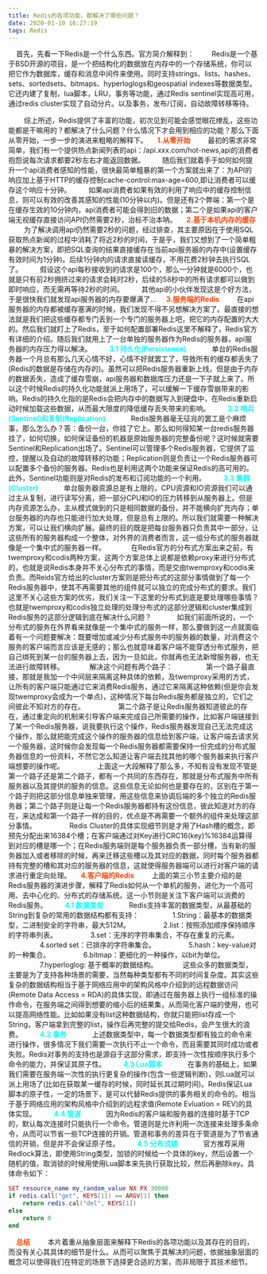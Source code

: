 ```yaml
---
title: Redis的各项功能，都解决了哪些问题？
date: 2020-01-10 16:27:19
tags: Redis
---
```

&nbsp;&nbsp;&nbsp;&nbsp;首先，先看一下Redis是一个什么东西。官方简介解释到：
&nbsp;&nbsp;&nbsp;&nbsp;&nbsp;&nbsp;&nbsp;&nbsp;Redis是一个基于BSD开源的项目，是一个把结构化的数据放在内存中的一个存储系统，你可以把它作为数据库，缓存和消息中间件来使用。同时支持strings、lists、hashes、sets、sortedsets、bitmaps、hyperloglogs和geospatial indexes等数据类型。它还内建了复制，lua脚本，LRU，事务等功能，通过Redis sentinel实现高可用，通过redis cluster实现了自动分片。以及事务，发布/订阅，自动故障转移等待。
<!-- more -->
&nbsp;&nbsp;&nbsp;&nbsp;&nbsp;&nbsp;&nbsp;&nbsp;综上所述，Redis提供了丰富的功能，初次见到可能会感觉眼花缭乱，这些功能都是干嘛用的？都解决了什么问题？什么情况下才会用到相应的功能？那么下面从零开始，一步一步的演进来粗略的解释下。
&nbsp;&nbsp;&nbsp;&nbsp;<b style="color: orangered">1.从零开始</b>
&nbsp;&nbsp;&nbsp;&nbsp;&nbsp;&nbsp;&nbsp;&nbsp;最初的需求非常简单，我们有一个提供热点新闻列表的api：/api.xxx.com/hot-news,api的消费者抱怨说每次请求都要2秒左右才能返回数据。
&nbsp;&nbsp;&nbsp;&nbsp;&nbsp;&nbsp;&nbsp;&nbsp;随后我们就着手于如何如何提升一个api消费者感知的性能，很快最简单粗暴的第一个方案就出来了：为API的响应加上基于HTTP的缓存控制cache-control:max-age=600,即让消费者可以缓存这个响应十分钟。
&nbsp;&nbsp;&nbsp;&nbsp;&nbsp;&nbsp;&nbsp;&nbsp;如果api消费者如果有效的利用了响应中的缓存控制信息，则可以有效的改善其感知的性能(10分钟以内)。但是还有2个弊端：第一个是在缓存生效的10分钟内，api消费者可能会得到旧的数据；第二个是如果api的客户端无视缓存直接访问API仍然需要2秒，治标不治本呐。
&nbsp;&nbsp;&nbsp;&nbsp;<b style="color: orangered">2.基于本机内存的缓存</b>
&nbsp;&nbsp;&nbsp;&nbsp;&nbsp;&nbsp;&nbsp;&nbsp;为了解决调用api仍然需要2秒的问题，经过排查，其主要原因在于使用SQL获取热点新闻的过程中消耗了将近2秒的时间，于是乎，我们又想到了一个简单粗暴的解决方案，即把SQL查询的结果直接缓存在当前api服务器的内存中(设置缓存有效时间为1分钟)。后续1分钟内的请求直接读缓存，不用花费2秒钟去执行SQL了。
&nbsp;&nbsp;&nbsp;&nbsp;&nbsp;&nbsp;&nbsp;&nbsp;假设这个api每秒接收到的请求是100个，那么一分钟就是6000个，也就是只有前2秒拥挤过来的请求会耗时2秒，后续的58秒中的所有请求都可以做到即时响应，而无需再等待2秒的时间。
&nbsp;&nbsp;&nbsp;&nbsp;&nbsp;&nbsp;&nbsp;&nbsp;其他api的小伙伴发现这是个好方法，于是很快我们就发现api服务器的内存要爆满了...
&nbsp;&nbsp;&nbsp;&nbsp;<b style="color: orangered">3.服务端的Redis</b>
&nbsp;&nbsp;&nbsp;&nbsp;&nbsp;&nbsp;&nbsp;&nbsp;在api服务器的内存都被缓存塞满的时候，我们发现不得不另想解决方案了。最直接的想法就是我们把这些缓存都专门丢到一个专门的服务器上吧，把它的内存配置的大大的。然后我们就盯上了Redis，至于如何配置部署Redis这里不解释了，Redis官方有详细的介绍。随后我们就用上了一台单独的服务器作为Redis的服务器，api服务器的内存压力得以解决。
&nbsp;&nbsp;&nbsp;&nbsp;&nbsp;&nbsp;&nbsp;&nbsp;<b style="color: #00FFFF">3.1 持久化(Persistence)</b>
&nbsp;&nbsp;&nbsp;&nbsp;&nbsp;&nbsp;&nbsp;&nbsp;&nbsp;&nbsp;&nbsp;&nbsp;单台的Redis服务器一个月总有那么几天心情不好，心情不好就罢工了，导致所有的缓存都丢失了(Redis的数据是存储在内存的)。虽然可以把Redis服务器重新上线，但是由于内存的数据丢失，造成了缓存雪崩，api服务器和数据库压力还是一下子就上来了。所以这个时候Redis的持久化功能就派上用场了，可以缓解一下缓存雪崩带来的影响。Redis的持久化指的是Redis会把内存中的数据写入到硬盘中，在Redis重新启动时候加载这些数据，从而最大限度的降低缓存丢失带来的影响。
&nbsp;&nbsp;&nbsp;&nbsp;&nbsp;&nbsp;&nbsp;&nbsp;<b style="color: #00FFFF">3.2 哨兵(Sentinel)和复制(Replication)</b>
&nbsp;&nbsp;&nbsp;&nbsp;&nbsp;&nbsp;&nbsp;&nbsp;&nbsp;&nbsp;&nbsp;&nbsp;Redis服务器毫无征兆的罢工是个麻烦事，那么怎么办？答：备份一台，你挂了它上。那么如何得知某一台redis服务器挂了，如何切换，如何保证备份的机器是原始服务器的完整备份呢？这时候就需要Sentinel和Replication出场了。Sentinel可以管理多个Redis服务器，它提供了监控，提醒以及自动的故障转移的功能；Replication则是负责让一个Redis服务器可以配置多个备份的服务器。Redis也是利用这两个功能来保证Redis的高可用的。此外，Sentinel功能则是对Redis的发布和订阅功能的一个利用。
&nbsp;&nbsp;&nbsp;&nbsp;&nbsp;&nbsp;&nbsp;&nbsp;<b style="color: #00FFFF">3.3 集群(Cluster)</b>
&nbsp;&nbsp;&nbsp;&nbsp;&nbsp;&nbsp;&nbsp;&nbsp;&nbsp;&nbsp;&nbsp;&nbsp;单台服务器资源总是有上限的，CPU资源和IO资源我们可以通过主从复制，进行读写分离，把一部分CPU和IO的压力转移到从服务器上。但是内存资源怎么办，主从模式做到的只是相同数据的备份，并不能横向扩充内存；单台服务器的内存也只能进行加大处理，但是总有上限的。所以我们就需要一种解决方案，可以让我们横向扩展。最终的目的既是把每台服务器只负责其中一部分，让这些所有的服务器构成一个整体，对外界的消费者而言，这一组分布式的服务器就像是一个集中式的服务器一样。
&nbsp;&nbsp;&nbsp;&nbsp;&nbsp;&nbsp;&nbsp;&nbsp;&nbsp;&nbsp;&nbsp;&nbsp;在Redis官方的分布式方案出来之前，有twemproxy和codis两种方案，这两个方案总体上说都是依赖proxy来进行分布式的，也就是说Redis本身并不关心分布式的事情，而是交由twemproxy和codis来负责。而Reids官方给出的cluster方案则是把分布式的这部分事情做到了每一个Redis服务器中，使其不再需要其他的组件就可以独立的完成分布式的要求。我们这里不关心这些方案的优劣，我们关注一下这里的分布式到底是要处理哪些事情？也就是twemproxy和codis独立处理的处理分布式的这部分逻辑和cluster集成到Redis服务的这部分逻辑到底在解决什么问题？
&nbsp;&nbsp;&nbsp;&nbsp;&nbsp;&nbsp;&nbsp;&nbsp;&nbsp;&nbsp;&nbsp;&nbsp;如我们前面所说的，一个分布式的服务在外界看来就像是一个集中式的服务一样，那么要做到这一点就面临着有一个问题要解决：既要增加或减少分布式服务中的服务器的数量，对消费这个服务的客户端而言应该是无感的；那么也就意味着客户端不能穿透分布式服务，把自己绑死到某一台的服务器上去，因为一旦如此，你就再也无法新增服务器，也无法进行故障转移。
&nbsp;&nbsp;&nbsp;&nbsp;&nbsp;&nbsp;&nbsp;&nbsp;&nbsp;&nbsp;&nbsp;&nbsp;解决这个问题有两个路子：
&nbsp;&nbsp;&nbsp;&nbsp;&nbsp;&nbsp;&nbsp;&nbsp;&nbsp;&nbsp;&nbsp;&nbsp;&nbsp;&nbsp;&nbsp;&nbsp;第一个路子最直接，那就是我加一个中间层来隔离这种具体的依赖，及twemproxy采用的方式，让所有的客户端只能通过它来消费Redis服务，通过它来隔离这种依赖(但是你会发现twemproxy会成为一个单点)，这种情况下每台Redis服务都是独立的，它们之间彼此不知对方的存在。
&nbsp;&nbsp;&nbsp;&nbsp;&nbsp;&nbsp;&nbsp;&nbsp;&nbsp;&nbsp;&nbsp;&nbsp;&nbsp;&nbsp;&nbsp;&nbsp;第二个路子是让Redis服务器知道彼此的存在，通过重定向的机制来引导客户端来完成自己所需要的操作，比如客户端链接到了某一个Redis服务器，说我要执行这个操作，Redis服务器发现自己无法完成这个操作，那么就把能完成这个操作的服务器的信息给到客户端，让客户端去请求另一个服务器，这时候你会发现每一个Redis服务器都需要保持一份完成的分布式服务器信息的一份资料，不然它怎么知道让客户端去找其他的哪个服务器来执行客户端想要的操作呢。
&nbsp;&nbsp;&nbsp;&nbsp;&nbsp;&nbsp;&nbsp;&nbsp;&nbsp;&nbsp;&nbsp;&nbsp;&nbsp;&nbsp;&nbsp;&nbsp;上面这一大段解释了那么多，不知有没有发现不管是第一个路子还是第二个路子，都有一个共同的东西存在，那就是分布式服务中所有服务器以及其提供的服务的信息。这些信息无论如何也是要存在的，区别在于第一个路子则把这部分信息单独来管理，用这些信息来协调后端的多个独立的Redis服务器；第二个路子则是让每一个Redis服务器都持有这份信息，彼此知道对方的存在，来达成和第一个路子一样的目的，优点是不再需要一个额外的组件来处理这部分事情。
&nbsp;&nbsp;&nbsp;&nbsp;&nbsp;&nbsp;&nbsp;&nbsp;&nbsp;&nbsp;&nbsp;&nbsp;&nbsp;&nbsp;&nbsp;&nbsp;Redis Cluster的具体实现细节则是才用了Hash槽的概念，即预先分配出来16384个槽；在客户端通过对Key进行CRC16(key)%16384运算得到对应的槽是哪一个；在Redis服务端则是每个服务器负责一部分槽，当有新的服务器加入或者移除的时候，再来迁移这些槽以及其对应的数据，同时每个服务器都持有完整的槽和其对应的服务器的信息，这就使得服务器端可以进行对客户端的请求进行重定向处理。
&nbsp;&nbsp;&nbsp;&nbsp;<b style="color: orangered">4.客户端的Redis</b>
&nbsp;&nbsp;&nbsp;&nbsp;&nbsp;&nbsp;&nbsp;&nbsp;上面的第三小节主要介绍的是Redis服务器的演进步骤，解释了Redis如何从一个单机的服务，进化为一个高可用、去中心化的、分布式的存储系统。这一小节则是关注下客户端可以消费的Redis服务。
&nbsp;&nbsp;&nbsp;&nbsp;&nbsp;&nbsp;&nbsp;&nbsp;<b style="color: #00FFFF">4.1 数据类型</b>
&nbsp;&nbsp;&nbsp;&nbsp;&nbsp;&nbsp;&nbsp;&nbsp;&nbsp;&nbsp;&nbsp;&nbsp;Redis支持丰富的数据类型，从最基础的String到复杂的常用的数据结构都有支持：
&nbsp;&nbsp;&nbsp;&nbsp;&nbsp;&nbsp;&nbsp;&nbsp;&nbsp;&nbsp;&nbsp;&nbsp;&nbsp;&nbsp;&nbsp;&nbsp;1.String：最基本的数据类型，二进制安全的字符串，最大512M。
&nbsp;&nbsp;&nbsp;&nbsp;&nbsp;&nbsp;&nbsp;&nbsp;&nbsp;&nbsp;&nbsp;&nbsp;&nbsp;&nbsp;&nbsp;&nbsp;2.list：按照添加顺序保持顺序的字符串列表。
&nbsp;&nbsp;&nbsp;&nbsp;&nbsp;&nbsp;&nbsp;&nbsp;&nbsp;&nbsp;&nbsp;&nbsp;&nbsp;&nbsp;&nbsp;&nbsp;3.set：无序的字符串集合，不存在重复的元素。
&nbsp;&nbsp;&nbsp;&nbsp;&nbsp;&nbsp;&nbsp;&nbsp;&nbsp;&nbsp;&nbsp;&nbsp;&nbsp;&nbsp;&nbsp;&nbsp;4.sorted set：已排序的字符串集合。
&nbsp;&nbsp;&nbsp;&nbsp;&nbsp;&nbsp;&nbsp;&nbsp;&nbsp;&nbsp;&nbsp;&nbsp;&nbsp;&nbsp;&nbsp;&nbsp;5.hash：key-value对的一种集合。
&nbsp;&nbsp;&nbsp;&nbsp;&nbsp;&nbsp;&nbsp;&nbsp;&nbsp;&nbsp;&nbsp;&nbsp;&nbsp;&nbsp;&nbsp;&nbsp;6.bitmap：更细化的一种操作，以bit为单位。
&nbsp;&nbsp;&nbsp;&nbsp;&nbsp;&nbsp;&nbsp;&nbsp;&nbsp;&nbsp;&nbsp;&nbsp;&nbsp;&nbsp;&nbsp;&nbsp;7.hyperloglog: 基于概率的数据结构。
&nbsp;&nbsp;&nbsp;&nbsp;&nbsp;&nbsp;&nbsp;&nbsp;&nbsp;&nbsp;&nbsp;&nbsp;这些众多的数据类型，主要是为了支持各种场景的需要，当然每种类型都有不同的时间复杂度。其实这些复杂的数据结构相当于基于网络应用中的架构风格中介绍到的远程数据访问(Remote Data Access = RDA)的具体实现，即通过在服务器上执行一组标准的操作命令，在服务端之间得到想要的缩小后的结果集，从而简化客户端的使用，也可以提高网络性能。比如如果没有list这种数据结构，你就只能把list存成一个String，客户端拿到完整的list，操作后再完整的提交给Redis，会产生很大的浪费。
&nbsp;&nbsp;&nbsp;&nbsp;&nbsp;&nbsp;&nbsp;&nbsp;<b style="color: #00FFFF">4.2 事务</b>
&nbsp;&nbsp;&nbsp;&nbsp;&nbsp;&nbsp;&nbsp;&nbsp;&nbsp;&nbsp;&nbsp;&nbsp;上述数据类型中，每一个数据类型都有独立的命令来进行操作，很多情况下我们需要一次执行不止一个命令，而且需要其同时成功或者失败。Redis对事务的支持也是源自于这部分需求，即支持一次性按顺序执行多个命令的能力，并保证其原子性。
&nbsp;&nbsp;&nbsp;&nbsp;&nbsp;&nbsp;&nbsp;&nbsp;<b style="color: #00FFFF">4.3 Lua脚本</b>
&nbsp;&nbsp;&nbsp;&nbsp;&nbsp;&nbsp;&nbsp;&nbsp;&nbsp;&nbsp;&nbsp;&nbsp;在事务的基础上，如果我们需要在服务端一次性的执行更复杂的操作(包含一些逻辑判断)，则Lua就可以派上用场了(比如在获取某一缓存的时候，同时延长其过期时间)。Redis保证Lua脚本的原子性，一定的场景下，是可以代替Redis提供的事务相关的命令的。相当于基于网络应用的架构风格中介绍到的远程求值(Remote Evluation = REV)的具体实现。
&nbsp;&nbsp;&nbsp;&nbsp;&nbsp;&nbsp;&nbsp;&nbsp;<b style="color: #00FFFF">4.4 管道</b>
&nbsp;&nbsp;&nbsp;&nbsp;&nbsp;&nbsp;&nbsp;&nbsp;&nbsp;&nbsp;&nbsp;&nbsp;因为Redis的客户端和服务器的连接时基于TCP的，默认每次连接时只能执行一个命令。管道则是允许利用一次连接来处理多条命令，从而可以节省一些TCP连接的开销。管道和事务的差异在于管道是为了节省通信的开销，但是并不会保证原子性。
&nbsp;&nbsp;&nbsp;&nbsp;&nbsp;&nbsp;&nbsp;&nbsp;<b style="color: #00FFFF">4.5 分布式锁</b>
&nbsp;&nbsp;&nbsp;&nbsp;&nbsp;&nbsp;&nbsp;&nbsp;&nbsp;&nbsp;&nbsp;&nbsp;官方推荐采用Redlock算法，即使用String类型，加锁的时候给一个具体的key，然后设置一个随机的值，取消锁的时候用使用Lua脚本来先执行获取比较，然后再删除key。具体命令如下：
``` Lua
SET resource_name my_random_value NX PX 30000
if redis.call("get", KEYS[1]) == ARGV[1] then
    return redis.cal("del", KEYS[1])
else
    return 0
end
```
&nbsp;&nbsp;&nbsp;&nbsp;<b style="color: orangered">总结</b>
&nbsp;&nbsp;&nbsp;&nbsp;&nbsp;&nbsp;&nbsp;&nbsp;本片着重从抽象层面来解释下Redis的各项功能以及其存在的目的，而没有关心其具体的细节是什么。从而可以聚焦于其解决的问题，依据抽象层面的概念可以使得我们在特定的场景下选择更合适的方案，而非局限于其技术细节。